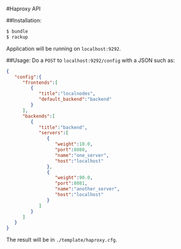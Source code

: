 #Haproxy API

##Installation:
```bash
$ bundle
$ rackup
```

Application will be running on `localhost:9292`.

##Usage:
Do a `POST` to `localhost:9292/config` with a JSON such as:
```json
{
   "config":{
      "frontends":[
         {
            "title":"localnodes",
            "default_backend":"backend"
         }
      ],
      "backends":[
         {
            "title":"backend",
            "servers":[
               {
                  "weight":10.0,
                  "port":8080,
                  "name":"one_server",
                  "host":"localhost"
               },
               {
                  "weight":90.0,
                  "port":8081,
                  "name":"another_server",
                  "host":"localhost"
               }
            ]
         }
      ]
   }
}
```

The result will be in `./template/haproxy.cfg`.
